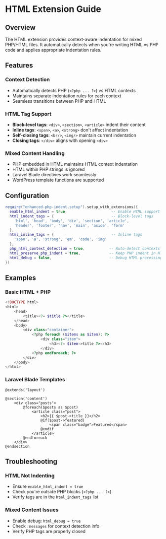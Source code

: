 <!-- FILE: docs/extensions/HTML-EXTENSION.md -->
# HTML Extension Guide

## Overview

The HTML extension provides context-aware indentation for mixed PHP/HTML files. It automatically detects when you're writing HTML vs PHP code and applies appropriate indentation rules.

## Features

### Context Detection
- Automatically detects PHP (`<?php ... ?>`) vs HTML contexts
- Maintains separate indentation rules for each context
- Seamless transitions between PHP and HTML

### HTML Tag Support
- **Block-level tags**: `<div>`, `<section>`, `<article>` indent their content
- **Inline tags**: `<span>`, `<a>`, `<strong>` don't affect indentation
- **Self-closing tags**: `<br/>`, `<img/>` maintain current indentation
- **Closing tags**: `</div>` aligns with opening `<div>`

### Mixed Content Handling
- PHP embedded in HTML maintains HTML context indentation
- HTML within PHP strings is ignored
- Laravel Blade directives work seamlessly
- WordPress template functions are supported

## Configuration

```lua
require("enhanced-php-indent.setup").setup_with_extensions({
  enable_html_indent = true,                    -- Enable HTML support
  html_indent_tags = {                          -- Block-level tags
    'html', 'head', 'body', 'div', 'section', 'article',
    'header', 'footer', 'nav', 'main', 'aside', 'form'
  },
  html_inline_tags = {                          -- Inline tags
    'span', 'a', 'strong', 'em', 'code', 'img'
  },
  php_html_context_detection = true,           -- Auto-detect contexts
  html_preserve_php_indent = true,             -- Keep PHP indent in HTML
  html_debug = false,                          -- Debug HTML processing
})
```

## Examples

### Basic HTML + PHP
```php
<!DOCTYPE html>
<html>
    <head>
        <title><?= $title ?></title>
    </head>
    <body>
        <div class="container">
            <?php foreach ($items as $item): ?>
                <div class="item">
                    <h3><?= $item->title ?></h3>
                </div>
            <?php endforeach; ?>
        </div>
    </body>
</html>
```

### Laravel Blade Templates
```blade
@extends('layout')

@section('content')
    <div class="posts">
        @foreach($posts as $post)
            <article class="post">
                <h2>{{ $post->title }}</h2>
                @if($post->featured)
                    <span class="badge">Featured</span>
                @endif
            </article>
        @endforeach
    </div>
@endsection
```

## Troubleshooting

### HTML Not Indenting
- Ensure `enable_html_indent = true`
- Check you're outside PHP blocks (`<?php ... ?>`)
- Verify tags are in the `html_indent_tags` list

### Mixed Content Issues
- Enable debug: `html_debug = true`
- Check `:messages` for context detection info
- Verify PHP tags are properly closed
